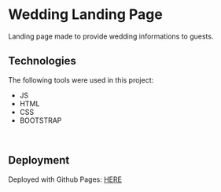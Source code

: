 # Wedding Landing Page

Landing page made to provide wedding informations to guests.

## Technologies ##

The following tools were used in this project:

- JS
- HTML
- CSS
- BOOTSTRAP
 
<br>

## Deployment
Deployed with Github Pages:
[HERE](https://lucaspeixotg.github.io/wedding-landing-page/)
